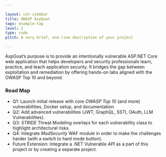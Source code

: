 ```yaml
---

layout: col-sidebar
title: OWASP AspGoat
tags: example-tag
level: 2
type: code
pitch: A very brief, one-line description of your project

---
```


AspGoat’s purpose is to provide an intentionally vulnerable ASP.NET Core web application that helps developers and security professionals learn, practice, and teach application security. It bridges the gap between exploitation and remediation by offering hands-on labs aligned with the OWASP Top 10 and beyond.

### Road Map
* Q1: Launch initial release with core *OWASP Top 10* (and more) vulnerabilities, Docker setup, and documentation.
* Q2: Add advanced vulnerabilities (JWT, GraphQL, SSTI, OAuth, LLM Vulnerabilities).
* Q3: *STRIDE* Threat Modeling overlays for each vulnerability class to highlight architectural risks.
* Q4: Integrate *ModSecurity* WAF module in order to make the challenges harder (with a switch to hard mode button).
* Future Extension: Integrate a .NET Vulnerable *API* as a part of this project or by creating a separate project.
